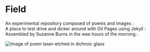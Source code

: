 # Field

An experimental repository composed of poems and images :  
A place to test drive and dicker around with Git Pages using Jekyll :   
Assembled by Suzanne Burns in the wee hours of the morning :

![Image of poem laser-etched in dichroic glass](https://raw.githubusercontent.com/HandtoEarth/Enclosure/gh-pages/Glasspoem_1.jpeg "Shards and Earth
Cool light variation, dichroic glass against earth, reflecting sky")
